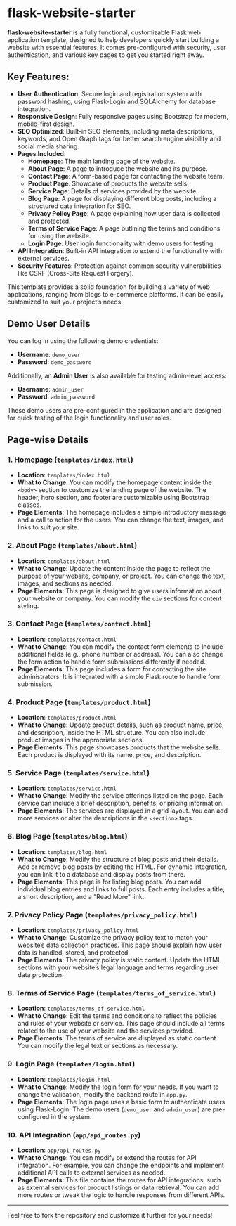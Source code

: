 # flask-website-starter

**flask-website-starter** is a fully functional, customizable Flask web application template, designed to help developers quickly start building a website with essential features. It comes pre-configured with security, user authentication, and various key pages to get you started right away.

## Key Features:
- **User Authentication**: Secure login and registration system with password hashing, using Flask-Login and SQLAlchemy for database integration.
- **Responsive Design**: Fully responsive pages using Bootstrap for modern, mobile-first design.
- **SEO Optimized**: Built-in SEO elements, including meta descriptions, keywords, and Open Graph tags for better search engine visibility and social media sharing.
- **Pages Included**:
  - **Homepage**: The main landing page of the website.
  - **About Page**: A page to introduce the website and its purpose.
  - **Contact Page**: A form-based page for contacting the website team.
  - **Product Page**: Showcase of products the website sells.
  - **Service Page**: Details of services provided by the website.
  - **Blog Page**: A page for displaying different blog posts, including a structured data integration for SEO.
  - **Privacy Policy Page**: A page explaining how user data is collected and protected.
  - **Terms of Service Page**: A page outlining the terms and conditions for using the website.
  - **Login Page**: User login functionality with demo users for testing.
- **API Integration**: Built-in API integration to extend the functionality with external services.
- **Security Features**: Protection against common security vulnerabilities like CSRF (Cross-Site Request Forgery).

This template provides a solid foundation for building a variety of web applications, ranging from blogs to e-commerce platforms. It can be easily customized to suit your project’s needs.

## Demo User Details

You can log in using the following demo credentials:

- **Username**: `demo_user`
- **Password**: `demo_password`

Additionally, an **Admin User** is also available for testing admin-level access:

- **Username**: `admin_user`
- **Password**: `admin_password`

These demo users are pre-configured in the application and are designed for quick testing of the login functionality and user roles.

## Page-wise Details

### 1. **Homepage (`templates/index.html`)**
- **Location**: `templates/index.html`
- **What to Change**: You can modify the homepage content inside the `<body>` section to customize the landing page of the website. The header, hero section, and footer are customizable using Bootstrap classes.
- **Page Elements**: The homepage includes a simple introductory message and a call to action for the users. You can change the text, images, and links to suit your site.

### 2. **About Page (`templates/about.html`)**
- **Location**: `templates/about.html`
- **What to Change**: Update the content inside the page to reflect the purpose of your website, company, or project. You can change the text, images, and sections as needed.
- **Page Elements**: This page is designed to give users information about your website or company. You can modify the `div` sections for content styling.

### 3. **Contact Page (`templates/contact.html`)**
- **Location**: `templates/contact.html`
- **What to Change**: You can modify the contact form elements to include additional fields (e.g., phone number or address). You can also change the form action to handle form submissions differently if needed.
- **Page Elements**: This page includes a form for contacting the site administrators. It is integrated with a simple Flask route to handle form submission.

### 4. **Product Page (`templates/product.html`)**
- **Location**: `templates/product.html`
- **What to Change**: Update product details, such as product name, price, and description, inside the HTML structure. You can also include product images in the appropriate sections.
- **Page Elements**: This page showcases products that the website sells. Each product is displayed with its name, price, and description.

### 5. **Service Page (`templates/service.html`)**
- **Location**: `templates/service.html`
- **What to Change**: Modify the service offerings listed on the page. Each service can include a brief description, benefits, or pricing information.
- **Page Elements**: The services are displayed in a grid layout. You can add more services or alter the descriptions in the `<section>` tags.

### 6. **Blog Page (`templates/blog.html`)**
- **Location**: `templates/blog.html`
- **What to Change**: Modify the structure of blog posts and their details. Add or remove blog posts by editing the HTML. For dynamic integration, you can link it to a database and display posts from there.
- **Page Elements**: This page is for listing blog posts. You can add individual blog entries and links to full posts. Each entry includes a title, a short description, and a "Read More" link.

### 7. **Privacy Policy Page (`templates/privacy_policy.html`)**
- **Location**: `templates/privacy_policy.html`
- **What to Change**: Customize the privacy policy text to match your website’s data collection practices. This page should explain how user data is handled, stored, and protected.
- **Page Elements**: The privacy policy is static content. Update the HTML sections with your website’s legal language and terms regarding user data protection.

### 8. **Terms of Service Page (`templates/terms_of_service.html`)**
- **Location**: `templates/terms_of_service.html`
- **What to Change**: Edit the terms and conditions to reflect the policies and rules of your website or service. This page should include all terms related to the use of your website and the services provided.
- **Page Elements**: The terms of service are displayed as static content. You can modify the legal text or sections as necessary.

### 9. **Login Page (`templates/login.html`)**
- **Location**: `templates/login.html`
- **What to Change**: Modify the login form for your needs. If you want to change the validation, modify the backend route in `app.py`. 
- **Page Elements**: The login page uses a basic form to authenticate users using Flask-Login. The demo users (`demo_user` and `admin_user`) are pre-configured in the system.

### 10. **API Integration (`app/api_routes.py`)**
- **Location**: `app/api_routes.py`
- **What to Change**: You can modify or extend the routes for API integration. For example, you can change the endpoints and implement additional API calls to external services as needed.
- **Page Elements**: This file contains the routes for API integrations, such as external services for product listings or data retrieval. You can add more routes or tweak the logic to handle responses from different APIs.

---

Feel free to fork the repository and customize it further for your needs!
